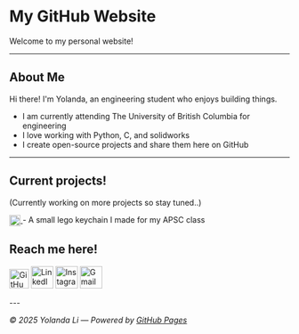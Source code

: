 # My GitHub Website

Welcome to my personal website!

---

## About Me
Hi there! I'm Yolanda, an engineering student who enjoys building things.

- I am currently attending The University of British Columbia for engineering
- I love working with Python, C, and solidworks  
- I create open-source projects and share them here on GitHub  

---

## Current projects!
(Currently working on more projects so stay tuned..)

<a href="legoman.stl">
  <img src="https://img.icons8.com/?size=100&id=13628&format=png&color=000000" style="width:20px; vertical-align:middle;" alt="STL Icon">
</a>- A small lego keychain I made for my APSC class

## Reach me here!
<p align="left">
  <a href="https://github.com/yolandal82"><img src="https://img.icons8.com/?size=100&id=12599&format=png&color=000000" width="35" height="35" alt="GitHub"/></a>
  <a href="https://www.linkedin.com/in/yolanda-li-b215a72b5/"><img src="https://img.icons8.com/?size=100&id=xuvGCOXi8Wyg&format=png&color=000000" width="40" height="40" alt="LinkedIn"/></a>
  <a href="https://instagram.com/yolanda.lii"><img src="https://img.icons8.com/?size=100&id=Xy10Jcu1L2Su&format=png&color=000000" width="40" height="40" alt="Instagram"/></a>
  <a href="mailto:yolandal.li07@gmail.com"><img src="https://img.icons8.com/?size=100&id=P7UIlhbpWzZm&format=png&color=000000" width="40" height="40" alt="Gmail"/></a>
</p>
---

_© 2025 Yolanda Li — Powered by [GitHub Pages](https://pages.github.com)_
